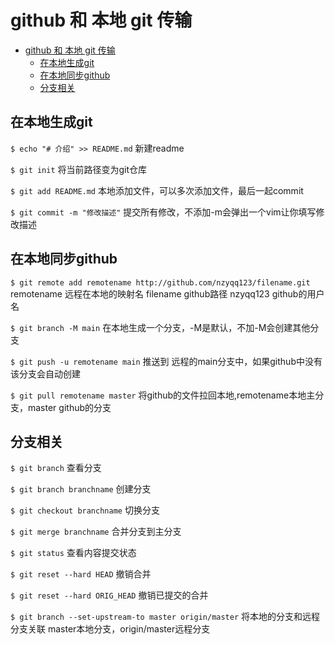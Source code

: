 # github 和 本地 git 传输

- [github 和 本地 git 传输](#github-和-本地-git-传输)
  - [在本地生成git](#在本地生成git)
  - [在本地同步github](#在本地同步github)
  - [分支相关](#分支相关)

## 在本地生成git
`$ echo "# 介绍" >> README.md`
新建readme

`$ git init`
将当前路径变为git仓库

`$ git add README.md`
本地添加文件，可以多次添加文件，最后一起commit

`$ git commit -m "修改描述"`
提交所有修改，不添加-m会弹出一个vim让你填写修改描述

## 在本地同步github

`$ git remote add remotename http://github.com/nzyqq123/filename.git`
remotename 远程在本地的映射名 filename github路径   nzyqq123 github的用户名

`$ git branch -M main`
在本地生成一个分支，-M是默认，不加-M会创建其他分支

`$ git push -u remotename main`
推送到 远程的main分支中，如果github中没有该分支会自动创建

`$ git pull remotename master`
将github的文件拉回本地,remotename本地主分支，master github的分支

## 分支相关

`$ git branch`
查看分支

`$ git branch branchname`
创建分支

`$ git checkout branchname`
切换分支

`$ git merge branchname`
合并分支到主分支

`$ git status`
查看内容提交状态

`$ git reset --hard HEAD`
撤销合并

`$ git reset --hard ORIG_HEAD`
撤销已提交的合并

`$ git branch --set-upstream-to master origin/master`
将本地的分支和远程分支关联   master本地分支，origin/master远程分支
